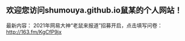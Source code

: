 欢迎您访问shumouya.github.io鼠某的个人网站！
---------------------
最新内容：
2021年网易大神“老鼠来报道”招募开启，点击填写问卷：http://163.fm/KgCfP9jx

